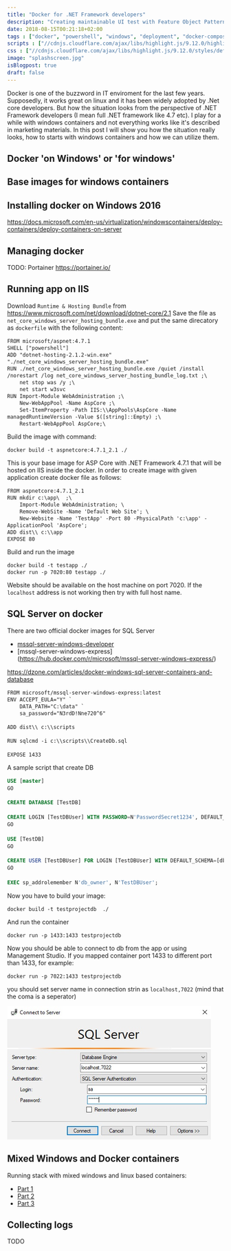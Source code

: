```yaml
---
title: "Docker for .NET Framework developers"
description: "Creating maintainable UI test with Feature Object Pattern."
date: 2018-08-15T00:21:18+02:00
tags : ["docker", "powershell", "windows", "deployment", "docker-compose", "swarm", "portainer"]
scripts : ["//cdnjs.cloudflare.com/ajax/libs/highlight.js/9.12.0/highlight.min.js", "//cdnjs.cloudflare.com/ajax/libs/fitvids/1.2.0/jquery.fitvids.min.js"]
css : ["//cdnjs.cloudflare.com/ajax/libs/highlight.js/9.12.0/styles/default.min.css"]
image: "splashscreen.jpg"
isBlogpost: true
draft: false
---
```

Docker is one of the buzzword in IT enviroment for the last few years. Supposedly, it works great on linux and it has been widely adopted by .Net core developers. But how the situation looks from the perspective of .NET Framework developers (I mean full .NET framework like 4.7 etc). I play for a while with windows containers and not everything works like it's described in marketing materials. In this post I will show you how the situation really looks, how to starts with windows containers and how we can utilize them.


## Docker 'on Windows' or 'for windows'



## Base images for windows containers


## Installing docker on Windows 2016
https://docs.microsoft.com/en-us/virtualization/windowscontainers/deploy-containers/deploy-containers-on-server

## Managing docker
TODO: Portainer https://portainer.io/


## Running app on IIS

Download `Runtime & Hosting Bundle`  from https://www.microsoft.com/net/download/dotnet-core/2.1
Save the file as `net_core_windows_server_hosting_bundle.exe` and put the same direcatory as `dockerfile` with the following content:

```
FROM microsoft/aspnet:4.7.1
SHELL ["powershell"]
ADD "dotnet-hosting-2.1.2-win.exe" "./net_core_windows_server_hosting_bundle.exe"
RUN ./net_core_windows_server_hosting_bundle.exe /quiet /install /norestart /log net_core_windows_server_hosting_bundle_log.txt ;\
    net stop was /y ;\
    net start w3svc 
RUN Import-Module WebAdministration ;\
    New-WebAppPool -Name AspCore ;\
    Set-ItemProperty -Path IIS:\\AppPools\AspCore -Name managedRuntimeVersion -Value $([string]::Empty) ;\ 
    Restart-WebAppPool AspCore;\
```

Build the image with command:

```
docker build -t aspnetcore:4.7.1_2.1 ./
```

This is your base image for ASP Core with .NET Framework 4.7.1 that will be hosted on IIS inside the docker. In order to create image with given application create docker file as follows:


```
FROM aspnetcore:4.7.1_2.1
RUN mkdir c:\app\  ;\
	Import-Module WebAdministration; \	
	Remove-WebSite -Name 'Default Web Site'; \
	New-Website -Name 'TestApp' -Port 80 -PhysicalPath 'c:\app' -ApplicationPool 'AspCore';
ADD dist\\ c:\\app
EXPOSE 80
```

Build and run the image

```
docker build -t testapp ./
docker run -p 7020:80 testapp ./
```

Website should be available on the host machine on port 7020. If the `localhost` address is not working then try with full host name.



## SQL Server on docker

There are two official docker images for SQL Server

- [mssql-server-windows-developer](https://hub.docker.com/r/microsoft/mssql-server-windows-developer/)
- [mssql-server-windows-express] (https://hub.docker.com/r/microsoft/mssql-server-windows-express/)


https://dzone.com/articles/docker-windows-sql-server-containers-and-database


```
FROM microsoft/mssql-server-windows-express:latest
ENV ACCEPT_EULA="Y" `  
    DATA_PATH="C:\data" `
    sa_password="N3rdD!Nne720^6"

ADD dist\\ c:\\scripts
	
RUN sqlcmd -i c:\\scripts\\CreateDb.sql
	
EXPOSE 1433
```

A sample script that create DB

```sql
USE [master]
GO

CREATE DATABASE [TestDB]

CREATE LOGIN [TestDBUser] WITH PASSWORD=N'PasswordSecret1234', DEFAULT_DATABASE=[master], DEFAULT_LANGUAGE=[us_english], CHECK_EXPIRATION=OFF, CHECK_POLICY=OFF
GO

USE [TestDB]
GO

CREATE USER [TestDBUser] FOR LOGIN [TestDBUser] WITH DEFAULT_SCHEMA=[dbo]
GO

EXEC sp_addrolemember N'db_owner', N'TestDBUser';
```


Now you have to build your image:

```
docker build -t testprojectdb  ./
```

And run the container 

```
docker run -p 1433:1433 testprojectdb
```

Now you should be able to connect to db from the app or using Management Studio. If you mapped container port 1433 to different port than 1433, for example:

```
docker run -p 7022:1433 testprojectdb
```

you should set server name in connection strin as `localhost,7022` (mind that the coma is a seperator)

![login to sqlserver](login_to_sqlserver.jpg)

## Mixed Windows and Docker containers

Running stack with mixed windows and linux based containers:

 - [Part 1](https://www.youtube.com/watch?v=ZfMV5JmkWCY)
 - [Part 2](https://www.youtube.com/watch?v=VbzwKbcC_Mg)
 - [Part 3](https://www.youtube.com/watch?v=I9oDD78E_1E&)


 ## Collecting logs
 
 TODO